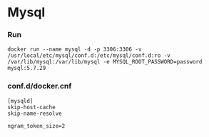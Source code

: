 # Mysql

### Run

`docker run --name mysql -d -p 3306:3306 -v /usr/local/etc/mysql/conf.d:/etc/mysql/conf.d:ro -v /var/lib/mysql:/var/lib/mysql -e MYSQL_ROOT_PASSWORD=password mysql:5.7.29`

### conf.d/docker.cnf

```vim
[mysqld]
skip-host-cache
skip-name-resolve

ngram_token_size=2
```
